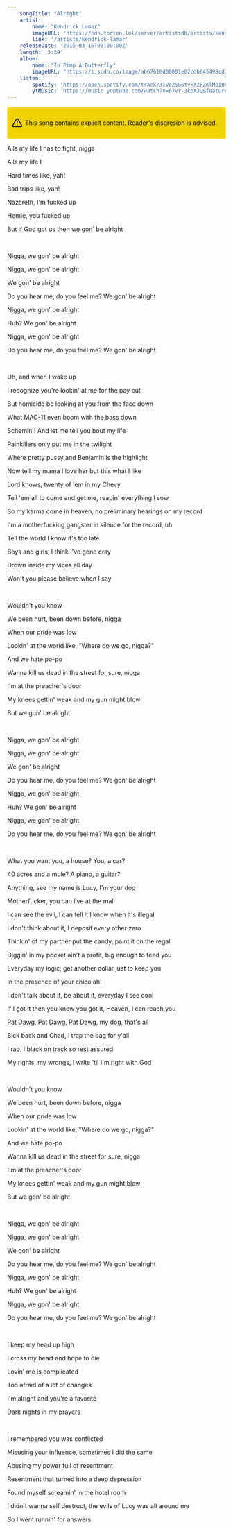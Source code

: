```yaml
---
    songTitle: "Alright"
    artist: 
        name: "Kendrick Lamar"
        imageURL: 'https://cdn.torten.lol/server/artistsdb/artists/kendrick-lamar.png'
        link: '/artists/kendrick-lamar'
    releaseDate: '2015-03-16T00:00:00Z'
    length: '3:39'
    album:
        name: "To Pimp A Butterfly"
        imageURL: "https://i.scdn.co/image/ab67616d00001e02cdb645498cd3d8a2db4d05e1"
    listen:
        spotify: 'https://open.spotify.com/track/3iVcZ5G6tvkXZkZKlMpIUs?autoplay=true'
        ytMusic: 'https://music.youtube.com/watch?v=67vr-3kpX3Q&feature=gws_kp_track'
---
```


<div style="
        display: flex;
        gap: 0.45em;
        padding: 1em 0.75em;
        background-color: rgb(238, 210, 2);
        color: #111;
">
    <svg xmlns="http://www.w3.org/2000/svg" width="24" height="24" viewBox="0 0 24 24" fill="none" stroke="currentColor" stroke-width="2" stroke-linecap="round" stroke-linejoin="round" class="feather feather-alert-triangle"><path d="M10.29 3.86L1.82 18a2 2 0 0 0 1.71 3h16.94a2 2 0 0 0 1.71-3L13.71 3.86a2 2 0 0 0-3.42 0z"/><line x1="12" y1="9" x2="12" y2="13"/><line x1="12" y1="17" x2="12.01" y2="17"/></svg>
    <p>This song contains explicit content. Reader's disgresion is advised.</p>
</div>

<p>Alls my life I has to fight, nigga</p>
<p>Alls my life I</p>
<p>Hard times like, yah!</p>
<p>Bad trips like, yah!</p>
<p>Nazareth, I'm fucked up</p>
<p>Homie, you fucked up</p>
<p>But if God got us then we gon' be alright</p>
<br>
<p>Nigga, we gon' be alright</p>
<p>Nigga, we gon' be alright</p>
<p>We gon' be alright</p>
<p>Do you hear me, do you feel me? We gon' be alright</p>
<p>Nigga, we gon' be alright</p>
<p>Huh? We gon' be alright</p>
<p>Nigga, we gon' be alright</p>
<p>Do you hear me, do you feel me? We gon' be alright</p>
<br>
<p>Uh, and when I wake up</p>
<p>I recognize you're lookin' at me for the pay cut</p>
<p>But homicide be looking at you from the face down</p>
<p>What MAC-11 even boom with the bass down</p>
<p>Schemin'! And let me tell you bout my life</p>
<p>Painkillers only put me in the twilight</p>
<p>Where pretty pussy and Benjamin is the highlight</p>
<p>Now tell my mama I love her but this what I like</p>
<p>Lord knows, twenty of 'em in my Chevy</p>
<p>Tell 'em all to come and get me, reapin' everything I sow</p>
<p>So my karma come in heaven, no preliminary hearings on my record</p>
<p>I'm a motherfucking gangster in silence for the record, uh</p>
<p>Tell the world I know it's too late</p>
<p>Boys and girls, I think I've gone cray</p>
<p>Drown inside my vices all day</p>
<p>Won't you please believe when I say</p>
<br>
<p>Wouldn't you know</p>
<p>We been hurt, been down before, nigga</p>
<p>When our pride was low</p>
<p>Lookin' at the world like, "Where do we go, nigga?"</p>
<p>And we hate po-po</p>
<p>Wanna kill us dead in the street for sure, nigga</p>
<p>I'm at the preacher's door</p>
<p>My knees gettin' weak and my gun might blow</p>
<p>But we gon' be alright</p>
<br>
<p>Nigga, we gon' be alright</p>
<p>Nigga, we gon' be alright</p>
<p>We gon' be alright</p>
<p>Do you hear me, do you feel me? We gon' be alright</p>
<p>Nigga, we gon' be alright</p>
<p>Huh? We gon' be alright</p>
<p>Nigga, we gon' be alright</p>
<p>Do you hear me, do you feel me? We gon' be alright</p>
<br>
<p>What you want you, a house? You, a car?</p>
<p>40 acres and a mule? A piano, a guitar?</p>
<p>Anything, see my name is Lucy, I'm your dog</p>
<p>Motherfucker, you can live at the mall</p>
<p>I can see the evil, I can tell it I know when it's illegal</p>
<p>I don't think about it, I deposit every other zero</p>
<p>Thinkin' of my partner put the candy, paint it on the regal</p>
<p>Diggin' in my pocket ain't a profit, big enough to feed you</p>
<p>Everyday my logic, get another dollar just to keep you</p>
<p>In the presence of your chico ah!</p>
<p>I don't talk about it, be about it, everyday I see cool</p>
<p>If I got it then you know you got it, Heaven, I can reach you</p>
<p>Pat Dawg, Pat Dawg, Pat Dawg, my dog, that's all</p>
<p>Bick back and Chad, I trap the bag for y'all</p>
<p>I rap, I black on track so rest assured</p>
<p>My rights, my wrongs, I write 'til I'm right with God</p>
<br>
<p>Wouldn't you know</p>
<p>We been hurt, been down before, nigga</p>
<p>When our pride was low</p>
<p>Lookin' at the world like, "Where do we go, nigga?"</p>
<p>And we hate po-po</p>
<p>Wanna kill us dead in the street for sure, nigga</p>
<p>I'm at the preacher's door</p>
<p>My knees gettin' weak and my gun might blow</p>
<p>But we gon' be alright</p>
<br>
<p>Nigga, we gon' be alright</p>
<p>Nigga, we gon' be alright</p>
<p>We gon' be alright</p>
<p>Do you hear me, do you feel me? We gon' be alright</p>
<p>Nigga, we gon' be alright</p>
<p>Huh? We gon' be alright</p>
<p>Nigga, we gon' be alright</p>
<p>Do you hear me, do you feel me? We gon' be alright</p>
<br>
<p>I keep my head up high</p>
<p>I cross my heart and hope to die</p>
<p>Lovin' me is complicated</p>
<p>Too afraid of a lot of changes</p>
<p>I'm alright and you're a favorite</p>
<p>Dark nights in my prayers</p>
<br>
<p>I remembered you was conflicted</p>
<p>Misusing your influence, sometimes I did the same</p>
<p>Abusing my power full of resentment</p>
<p>Resentment that turned into a deep depression</p>
<p>Found myself screamin' in the hotel room</p>
<p>I didn't wanna self destruct, the evils of Lucy was all around me</p>
<p>So I went runnin' for answers</p>